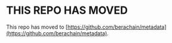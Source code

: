 # THIS REPO HAS MOVED

This repo has moved to [https://github.com/berachain/metadata](https://github.com/berachain/metadata).
